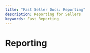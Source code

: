 ```yaml
---
title: "Fast Seller Docs: Reporting"
description: Reporting for Sellers
keywords: Fast Reporting
---
```


# Reporting
